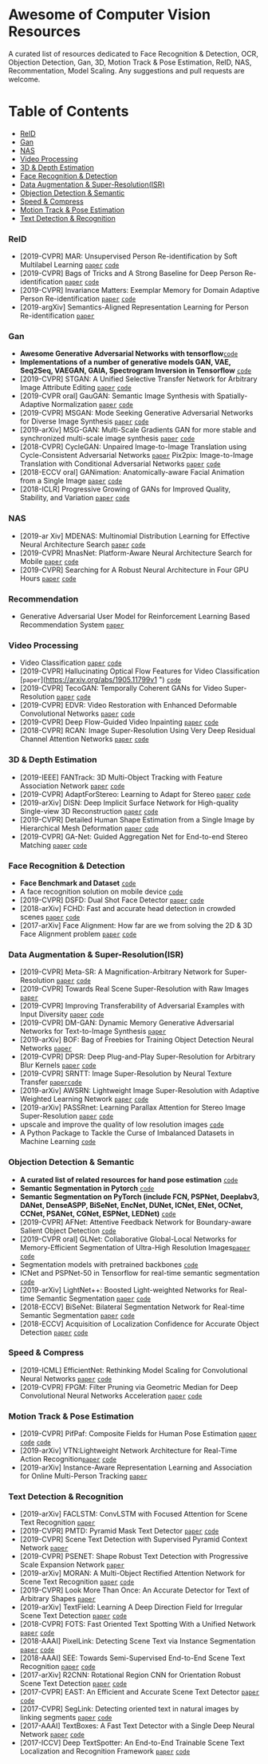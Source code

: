 
# Awesome of Computer Vision Resources

  A curated list of resources dedicated to Face Recognition & Detection, OCR, Objection Detection, Gan, 3D, Motion Track & Pose Estimation, ReID, NAS, Recommentation, Model Scaling. Any suggestions and pull requests are welcome.


Table of Contents
=================
 * [ReID](#reid)
 * [Gan](#gan)
 * [NAS](#nas)
 * [Video Processing](#video-processing)
 * [3D &amp; Depth Estimation](#3d--depth-estimation)
 * [Face Recognition &amp; Detection](#face-recognition--detection)
 * [Data Augmentation &amp; Super-Resolution(ISR)](#data-augmentation--super-resolutionisr)
 * [Objection Detection &amp; Semantic](#objection-detection--semantic)
 * [Speed &amp; Compress](#speed--compress)
 * [Motion Track &amp; Pose Estimation](#motion-track--pose-estimation)
 * [Text Detection &amp; Recognition](#text-detection--recognition)


### ReID
- [2019-CVPR] MAR: Unsupervised Person Re-identification by Soft Multilabel Learning [`paper`](https://arxiv.org/abs/1903.06325) [`code`](https://github.com/KovenYu/MAR)
- [2019-CVPR] Bags of Tricks and A Strong Baseline for Deep Person Re-identification [`paper`](https://arxiv.org/abs/1903.07071) [`code`](https://github.com/michuanhaohao/reid-strong-baseline)
- [2019-CVPR] Invariance Matters: Exemplar Memory for Domain Adaptive Person Re-identification [`paper`](https://arxiv.org/abs/1904.01990) [`code`](https://github.com/zhunzhong07/ECN)
- [2019-argXiv] Semantics-Aligned Representation Learning for Person Re-identification [`paper`](https://arxiv.org/abs/1905.13143)

### Gan 
- **Awesome Generative Adversarial Networks with tensorflow**[`code`](https://github.com/kozistr/Awesome-GANs)
- **Implementations of a number of generative models GAN, VAE, Seq2Seq, VAEGAN, GAIA, Spectrogram Inversion in Tensorflow** [`code`](https://github.com/timsainb/tensorflow2-generative-models)
- [2019-CVPR] STGAN: A Unified Selective Transfer Network for Arbitrary Image Attribute Editing [`paper`](https://arxiv.org/abs/1904.09709) [`code`](https://github.com/csmliu/STGAN)
- [2019-CVPR oral] GauGAN: Semantic Image Synthesis with Spatially-Adaptive Normalization [`paper`](https://arxiv.org/abs/1903.07291) [`code`](https://github.com/NVlabs/SPADE)
- [2019-CVPR] MSGAN: Mode Seeking Generative Adversarial Networks for Diverse Image Synthesis [`paper`](https://arxiv.org/abs/1903.05628) [`code`](https://github.com/HelenMao/MSGAN)
- [2019-arXiv] MSG-GAN: Multi-Scale Gradients GAN for more stable and synchronized multi-scale image synthesis [`paper`](https://arxiv.org/abs/1903.06048) [`code`](https://github.com/akanimax/BMSG-GAN)
- [2018-CVPR] CycleGAN: Unpaired Image-to-Image Translation using Cycle-Consistent Adversarial Networks [`paper`](https://arxiv.org/pdf/1703.10593.pdf) 
 Pix2pix: Image-to-Image Translation with Conditional Adversarial Networks [`paper`](https://arxiv.org/pdf/1611.07004.pdf) [`code`](https://github.com/junyanz/pytorch-CycleGAN-and-pix2pix)
- [2018-ECCV oral] GANimation: Anatomically-aware Facial Animation from a Single Image [`paper`](https://arxiv.org/abs/1807.09251) [`code`](https://github.com/albertpumarola/GANimation)
- [2018-ICLR] Progressive Growing of GANs for Improved Quality, Stability, and Variation [`paper`](https://research.nvidia.com/sites/default/files/pubs/2017-10_Progressive-Growing-of/karras2018iclr-paper.pdf) [`code`](https://github.com/tkarras/progressive_growing_of_gans#progressive-growing-of-gans-for-improved-quality-stability-and-variation-official-tensorflow-implementation-of-the-iclr-2018-paper)

### NAS 

- [2019-ar Xiv] MDENAS: Multinomial Distribution Learning for Effective Neural Architecture Search [`paper`](https://arxiv.org/abs/1905.07529) [`code`](https://github.com/tanglang96/MDENAS)
- [2019-CVPR] MnasNet: Platform-Aware Neural Architecture Search for Mobile [`paper`](https://arxiv.org/pdf/1807.11626.pdf) [`code`](https://github.com/tensorflow/tpu/tree/master/models/official/mnasnet)
- [2019-CVPR] Searching for A Robust Neural Architecture in Four GPU Hours [`paper`](http://https://github.com/D-X-Y/GDAS/blob/master/data/GDAS.pdf) [`code`](https://github.com/D-X-Y/GDAS)

### Recommendation
- Generative Adversarial User Model for Reinforcement Learning Based Recommendation System [`paper`](https://arxiv.org/pdf/1812.10613.pdf)

### Video Processing

- Video Classification [`paper`](https://arxiv.org/pdf/1703.10593.pdf) [`code`](https://github.com/HHTseng/video-classification)
- [2019-CVPR] Hallucinating Optical Flow Features for Video Classification [`paper`](https://arxiv.org/abs/1905.11799v1 ") [`code`](https://github.com/YongyiTang92/MoNet-Features)
- [2019-CVPR] TecoGAN: Temporally Coherent GANs for Video Super-Resolution [`paper`]( https://arxiv.org/pdf/1811.09393.pdf) [`code`](https://github.com/thunil/TecoGAN)
- [2019-CVPR] EDVR: Video Restoration with Enhanced Deformable Convolutional Networks [`paper`](https://arxiv.org/abs/1905.02716v) [`code`](https://github.com/xinntao/EDVR)
- [2019-CVPR] Deep Flow-Guided Video Inpainting [`paper`](https://arxiv.org/pdf/1905.02884.pdf) [`code`](https://nbei.github.io/video-inpainting.html)
- [2018-CVPR] RCAN: Image Super-Resolution Using Very Deep Residual Channel Attention Networks [`paper`](https://arxiv.org/abs/1807.02758) [`code`](https://github.com/yulunzhang/RCAN)

### 3D & Depth Estimation

- [2019-IEEE] FANTrack: 3D Multi-Object Tracking with Feature Association Network [`paper`](https://arxiv.org/abs/1905.02843) [`code`](https://git.uwaterloo.ca/wise-lab/fantrack)
- [2019-CVPR] AdaptForStereo: Learning to Adapt for Stereo [`paper`](https://arxiv.org/abs/1904.02957) [`code`](https://github.com/CVLAB-Unibo/Learning2AdaptForStereo)
- [2019-arXiv] DISN: Deep Implicit Surface Network for High-quality Single-view 3D Reconstruction [`paper`](https://arxiv.org/abs/1905.10711) [`code`](https://github.com/laughtervv/DISN)
- [2019-CVPR] Detailed Human Shape Estimation from a Single Image by Hierarchical Mesh Deformation [`paper`](https://arxiv.org/abs/1904.10506) [`code`](https://github.com/zhuhao-nju/hmd)
- [2019-CVPR] GA-Net: Guided Aggregation Net for End-to-end Stereo Matching [`paper`](https://arxiv.org/abs/1904.06587) [`code`](https://github.com/feihuzhang/GANet)
 
### Face Recognition & Detection

 - **Face Benchmark and Dataset** [`code`](https://github.com/becauseofAI/HelloFace)
 - A face recognition solution on mobile device [`code`](https://github.com/becauseofAI/MobileFace)
 - [2019-CVPR] DSFD: Dual Shot Face Detector [`paper`](https://arxiv.org/abs/1810.10220) [`code`](https://github.com/TencentYoutuResearch/FaceDetection-DSFD)
 - [2018-arXiv] FCHD: Fast and accurate head detection in crowded scenes [`paper`](https://arxiv.org/abs/1809.08766) [`code`](https://github.com/aditya-vora/FCHD-Fully-Convolutional-Head-Detector)
 - [2017-arXiv] Face Alignment: How far are we from solving the 2D & 3D Face Alignment problem [`paper`](https://arxiv.org/pdf/1703.07332.pdf) [`code`](https://github.com/1adrianb/face-alignment)
 
 

### Data Augmentation & Super-Resolution(ISR)
- [2019-CVPR] Meta-SR: A Magnification-Arbitrary Network for Super-Resolution [`paper`](https://arxiv.org/pdf/1903.00875.pdf) [`code`](https://github.com/XuecaiHu/Meta-SR-Pytorch)
- [2019-CVPR] Towards Real Scene Super-Resolution with Raw Images [`paper`](https://arxiv.org/abs/1905.12156) 
- [2019-CVPR] Improving Transferability of Adversarial Examples with Input Diversity [`paper`](https://arxiv.org/abs/1803.06978) [`code`](https://github.com/cihangxie/DI-2-FGSM)
- [2019-CVPR] DM-GAN: Dynamic Memory Generative Adversarial Networks for Text-to-Image Synthesis [`paper`](https://arxiv.org/abs/1904.01310) 
- [2019-arXiv] BOF: Bag of Freebies for Training Object Detection Neural Networks [`paper`](https://arxiv.org/pdf/1902.04103.pdf)
- [2019-CVPR] DPSR: Deep Plug-and-Play Super-Resolution for Arbitrary Blur Kernels [`paper`](https://arxiv.org/pdf/1903.12529.pdf) [`code`](https://github.com/cszn/DPSR)
- [2019-CVPR] SRNTT: Image Super-Resolution by Neural Texture Transfer [`paper`](http://web.eecs.utk.edu/~zzhang61/project_page/SRNTT/cvpr2019_final.pdf)[`code`](https://github.com/ZZUTK/SRNTT)
- [2019-arXiv] AWSRN: Lightweight Image Super-Resolution with Adaptive Weighted Learning Network [`paper`](https://arxiv.org/abs/1904.02358) [`code`](https://github.com/ChaofWang/AWSRN)
- [2019-arXiv] PASSRnet: Learning Parallax Attention for Stereo Image Super-Resolution [`paper`](https://arxiv.org/pdf/1903.05784.pdf) [`code`](https://github.com/LongguangWang/PASSRnet)
- upscale and improve the quality of low resolution images [`code`](https://github.com/idealo/image-super-resolution) 
- A Python Package to Tackle the Curse of Imbalanced Datasets in Machine Learning [`code`](https://github.com/scikit-learn-contrib/imbalanced-learn)
 
### Objection Detection & Semantic
- **A curated list of related resources for hand pose estimation** [`code`](https://github.com/xinghaochen/awesome-hand-pose-estimation)
- **Semantic Segmentation in Pytorch** [`code`](https://github.com/hszhao/semseg)
- **Semantic Segmentation on PyTorch (include FCN, PSPNet, Deeplabv3, DANet, DenseASPP, BiSeNet, EncNet, DUNet, ICNet, ENet, OCNet, CCNet, PSANet, CGNet, ESPNet, LEDNet)** [`code`](https://github.com/Tramac/awesome-semantic-segmentation-pytorch)
- [2019-CVPR] AFNet: Attentive Feedback Network for Boundary-aware Salient Object Detection [`code`](https://github.com/ArcherFMY/AFNet)
- [2019-CVPR oral] GLNet: Collaborative Global-Local Networks for Memory-Efficient Segmentation of Ultra-High Resolution Images[`paper`](https://arxiv.org/abs/1905.06368) [`code`](https://github.com/chenwydj/ultra_high_resolution_segmentation)
- Segmentation models with pretrained backbones [`code`](https://github.com/qubvel/segmentation_models)
- ICNet and PSPNet-50 in Tensorflow for real-time semantic segmentation [`code`](https://github.com/oandrienko/fast-semantic-segmentation)
- [2019-arXiv] LightNet++: Boosted Light-weighted Networks for Real-time Semantic Segmentation [`paper`](http://arxiv.org/abs/1605.02766) [`code`](https://github.com/ansleliu/LightNetPlusPlus)
- [2018-ECCV] BiSeNet: Bilateral Segmentation Network for Real-time Semantic Segmentation [`paper`](https://arxiv.org/abs/1808.00897v1) [`code`](https://github.com/GeorgeSeif/Semantic-Segmentation-Suite)
- [2018-ECCV] Acquisition of Localization Confidence for Accurate Object Detection [`paper`](https://arxiv.org/abs/1807.11590) [`code`](https://github.com/vacancy/PreciseRoIPooling)


### Speed & Compress
- [2019-ICML] EfficientNet: Rethinking Model Scaling for Convolutional Neural Networks [`paper`](https://arxiv.org/abs/1905.11946) [`code`](https://github.com/tensorflow/tpu/tree/master/models/official/efficientnet)
- [2019-CVPR] FPGM: Filter Pruning via Geometric Median for Deep Convolutional Neural Networks Acceleration [`paper`](https://arxiv.org/abs/1811.00250) [`code`](https://github.com/he-y/filter-pruning-geometric-median)
 
### Motion Track & Pose Estimation
- [2019-CVPR] PifPaf: Composite Fields for Human Pose Estimation [`paper`](https://arxiv.org/abs/1903.06593) [`code`](https://github.com/vita-epfl/openpifpaf) [`code`](https://github.com/Canjie-Luo/MORAN_v2)
- [2019-arXiv]  VTN:Lightweight Network Architecture for Real-Time Action Recognition[`paper`](https://arxiv.org/abs/1905.08711) [`code`](https://github.com/opencv/openvino_training_extensions/tree/develop/pytorch_toolkit/action_recognition)
- [2019-arXiv] Instance-Aware Representation Learning and Association for Online Multi-Person Tracking [`paper`](https://arxiv.org/abs/1905.12409)

### Text Detection & Recognition
- [2019-arXiv] FACLSTM: ConvLSTM with Focused Attention for Scene Text Recognition [`paper`](https://arxiv.org/abs/1904.09405)
- [2019-CVPR] PMTD: Pyramid Mask Text Detector [`paper`](https://arxiv.org/abs/1903.11800) [`code`](https://github.com/STVIR/PMTD)
- [2019-CVPR] Scene Text Detection with Supervised Pyramid Context Network [`paper`](https://arxiv.org/abs/1811.08605)
- [2019-CVPR] PSENET: Shape Robust Text Detection with Progressive Scale Expansion Network [`paper`](https://arxiv.org/abs/1903.12473)
- [2019-arXiv] MORAN: A Multi-Object Rectified Attention Network for Scene Text Recognition [`paper`](https://arxiv.org/abs/1901.03003) [`code`](https://github.com/Canjie-Luo/MORAN_v2)
- [2019-CVPR] Look More Than Once: An Accurate Detector for Text of Arbitrary Shapes [`paper`](https://arxiv.org/abs/1904.06535)
- [2019-arXiv] TextField: Learning A Deep Direction Field for Irregular Scene Text Detection [`paper`](https://arxiv.org/abs/1812.01393) [`code`](https://github.com/YukangWang/TextField)
- [2018-CVPR] FOTS: Fast Oriented Text Spotting With a Unified Network [`paper`](http://openaccess.thecvf.com/content_cvpr_2018/html/Liu_FOTS_Fast_Oriented_CVPR_2018_paper.html) [`code`](https://github.com/Vipermdl/OCR_detection_IC15)
- [2018-AAAI] PixelLink: Detecting Scene Text via Instance Segmentation [`paper`](https://arxiv.org/abs/1801.01315) [`code`](https://github.com/ZJULearning/pixel_link)
- [2018-AAAI] SEE: Towards Semi-Supervised End-to-End Scene Text Recognition [`paper`](http://arxiv.org/abs/1712.05404) [`code`](https://github.com/Bartzi/see)
- [2017-arXiv] R2CNN: Rotational Region CNN for Orientation Robust Scene Text Detection [`paper`](https://arxiv.org/ftp/arxiv/papers/1706/1706.09579.pdf) [`code`](https://github.com/yangxue0827/R2CNN_FPN_Tensorflow)
- [2017-CVPR] EAST: An Efficient and Accurate Scene Text Detector [`paper`](https://arxiv.org/abs/1704.03155) [`code`](https://github.com/argman/EAST)
- [2017-CVPR] SegLink: Detecting oriented text in natural images by linking segments [`paper`](http://mc.eistar.net/UpLoadFiles/Papers/SegLink_CVPR17.pdf) [`code`](https://github.com/dengdan/seglink)
- [2017-AAAI] TextBoxes: A Fast Text Detector with a Single Deep Neural Network [`paper`](https://arxiv.org/abs/1611.06779) [`code`](https://github.com/MhLiao/TextBoxes)
- [2017-ICCV] Deep TextSpotter: An End-to-End Trainable Scene Text Localization and Recognition Framework [`paper`](http://openaccess.thecvf.com/content_ICCV_2017/papers/Busta_Deep_TextSpotter_An_ICCV_2017_paper.pdf) [`code`](https://github.com/MichalBusta/DeepTextSpotter)



